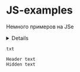 # JS-examples

Немного примеров на JSe

<details>

Any folded content here. It requires an empty line just above it.

</details>


<!-- This is commented out. -->

```{toggle}
txt
```

```stacktrace
Header text
Hidden text
```
